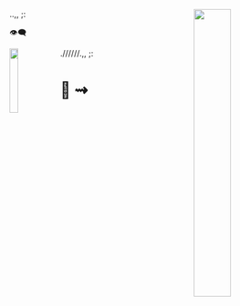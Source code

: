 
<p align="justify">
<img src="https://live.staticflickr.com/65535/49935122957_cc0fe44ef0_n.jpg" width="36%" align="right"/>
  ..,, ;:</p>


<p> 👁‍🗨</P>

<p align="justify">
<img src="https://live.staticflickr.com/5768/31356943555_3e660fa9cc_n.jpg" width="17%" align="left"/>
  .//////.,, ;: </p>
  
<p><h1>🦑 ⇝</h1></p>


<!--


x3


-->
